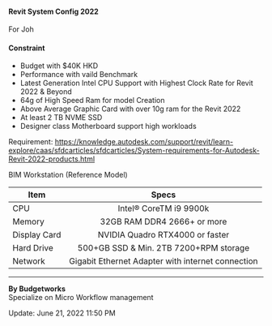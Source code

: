#### Revit System Config 2022

For Joh

#### Constraint

- Budget with $40K HKD
- Performance with vaild Benchmark
- Latest Generation Intel CPU Support with Highest Clock Rate for Revit 2022 & Beyond
- 64g of High Speed Ram for model Creation
- Above Average Graphic Card with over 10g ram for the Revit 2022
- At least 2 TB NVME SSD
- Designer class Motherboard support high workloads

Requirement: <https://knowledge.autodesk.com/support/revit/learn-explore/caas/sfdcarticles/sfdcarticles/System-requirements-for-Autodesk-Revit-2022-products.html>

BIM Workstation (Reference Model)

| Item         |                       Specs                       |
|--------------|:-------------------------------------------------:|
| CPU          |              Intel® CoreTM i9 9900k               |
| Memory       |            32GB RAM DDR4 2666+ or more            |
| Display Card |          NVIDIA Quadro RTX4000 or faster          |
| Hard Drive   |      500+GB SSD & Min. 2TB 7200+RPM storage       |
| Network      | Gigabit Ethernet Adapter with internet connection |


---

**By Budgetworks**\
Specialize on Micro Workflow management

Update: June 21, 2022 11:50 PM